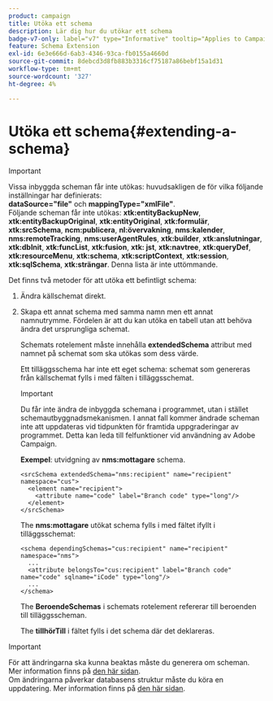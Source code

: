 ```yaml
---
product: campaign
title: Utöka ett schema
description: Lär dig hur du utökar ett schema
badge-v7-only: label="v7" type="Informative" tooltip="Applies to Campaign Classic v7 only"
feature: Schema Extension
exl-id: 6e3e666d-6ab3-4346-93ca-fb0155a4660d
source-git-commit: 8debcd3d8fb883b3316cf75187a86bebf15a1d31
workflow-type: tm+mt
source-wordcount: '327'
ht-degree: 4%

---
```


# Utöka ett schema{#extending-a-schema}

>[!IMPORTANT]
>
>Vissa inbyggda scheman får inte utökas: huvudsakligen de för vilka följande inställningar har definierats:\
>**dataSource=&quot;file&quot;** och **mappingType=&quot;xmlFile&quot;**.\
>Följande scheman får inte utökas: **xtk:entityBackupNew**, **xtk:entityBackupOriginal**, **xtk:entityOriginal**, **xtk:formulär**, **xtk:srcSchema**, **ncm:publicera**, **nl:övervakning**, **nms:kalender**, **nms:remoteTracking**, **nms:userAgentRules**, **xtk:builder**, **xtk:anslutningar**, **xtk:dbInit**, **xtk:funcList**, **xtk:fusion**, **xtk: jst**, **xtk:navtree**, **xtk:queryDef**, **xtk:resourceMenu**, **xtk:schema**, **xtk:scriptContext**, **xtk:session**, **xtk:sqlSchema**, **xtk:strängar**.
>Denna lista är inte uttömmande.

Det finns två metoder för att utöka ett befintligt schema:

1. Ändra källschemat direkt.
1. Skapa ett annat schema med samma namn men ett annat namnutrymme. Fördelen är att du kan utöka en tabell utan att behöva ändra det ursprungliga schemat.

   Schemats rotelement måste innehålla **extendedSchema** attribut med namnet på schemat som ska utökas som dess värde.

   Ett tilläggsschema har inte ett eget schema: schemat som genereras från källschemat fylls i med fälten i tilläggsschemat.

   >[!IMPORTANT]
   >
   >Du får inte ändra de inbyggda schemana i programmet, utan i stället schemautbyggnadsmekanismen. I annat fall kommer ändrade scheman inte att uppdateras vid tidpunkten för framtida uppgraderingar av programmet. Detta kan leda till felfunktioner vid användning av Adobe Campaign.

   **Exempel**: utvidgning av **nms:mottagare** schema.

   ```
   <srcSchema extendedSchema="nms:recipient" name="recipient" namespace="cus">
     <element name="recipient">
       <attribute name="code" label="Branch code" type="long"/>
     </element>
   </srcSchema>
   ```

   The **nms:mottagare** utökat schema fylls i med fältet ifyllt i tilläggsschemat:

   ```
   <schema dependingSchemas="cus:recipient" name="recipient" namespace="nms">
     ...
     <attribute belongsTo="cus:recipient" label="Branch code" name="code" sqlname="iCode" type="long"/>
     ...
   </schema>
   ```

   The **BeroendeSchemas** i schemats rotelement refererar till beroenden till tilläggsscheman.

   The **tillhörTill** i fältet fylls i det schema där det deklareras.

>[!IMPORTANT]
>
>För att ändringarna ska kunna beaktas måste du generera om scheman. Mer information finns på [den här sidan](../../configuration/using/regenerating-schemas.md).\
>Om ändringarna påverkar databasens struktur måste du köra en uppdatering. Mer information finns på [den här sidan](../../configuration/using/updating-the-database-structure.md).
